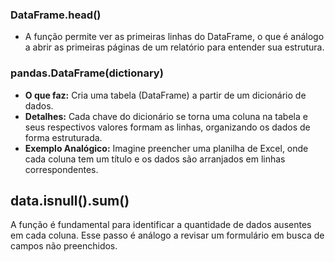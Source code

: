 ### DataFrame.head()
  - A função permite ver as primeiras linhas do DataFrame, o que é análogo a abrir as primeiras páginas de um relatório para entender sua estrutura.

### pandas.DataFrame(dictionary)
- **O que faz:** Cria uma tabela (DataFrame) a partir de um dicionário de dados.
- **Detalhes:** Cada chave do dicionário se torna uma coluna na tabela e seus respectivos valores formam as linhas, organizando os dados de forma estruturada.
- **Exemplo Analógico:** Imagine preencher uma planilha de Excel, onde cada coluna tem um título e os dados são arranjados em linhas correspondentes.

## data.isnull().sum()
  A função é fundamental para identificar a quantidade de dados ausentes em cada coluna. Esse passo é análogo a revisar um formulário em busca de campos não preenchidos.
